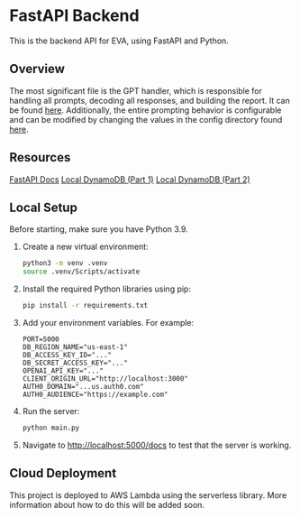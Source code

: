 # FastAPI Backend

This is the backend API for EVA, using FastAPI and Python.

## Overview

The most significant file is the GPT handler, which is responsible for handling all prompts,
decoding all responses, and building the report. It can be found [here](/app/utils/gpt_hander.py).
Additionally, the entire prompting behavior is configurable and can be modified by changing the 
values in the config directory found [here](/app/config).

## Resources

[FastAPI Docs](https://fastapi.tiangolo.com/)
[Local DynamoDB (Part 1)](https://medium.com/nerd-for-tech/introduction-to-fastapi-and-local-dynamodb-595c990ed0f8)
[Local DynamoDB (Part 2)](https://medium.com/nerd-for-tech/python-fastapi-with-aws-dynamodb-931073a87a52)

## Local Setup

Before starting, make sure you have Python 3.9.

1. Create a new virtual environment:

    ```bash
    python3 -m venv .venv
    source .venv/Scripts/activate
    ```

2. Install the required Python libraries using pip:

    ```bash
    pip install -r requirements.txt
    ```

3. Add your environment variables. For example:

    ```text
    PORT=5000
    DB_REGION_NAME="us-east-1"
    DB_ACCESS_KEY_ID="..."
    DB_SECRET_ACCESS_KEY="..."
    OPENAI_API_KEY="..."
    CLIENT_ORIGIN_URL="http://localhost:3000"
    AUTH0_DOMAIN="...us.auth0.com"
    AUTH0_AUDIENCE="https://example.com"
    ```

4. Run the server:

    ```bash
    python main.py
    ```

5. Navigate to [http://localhost:5000/docs](http://localhost:5000/docs) to test that the server is working.

## Cloud Deployment

This project is deployed to AWS Lambda using the serverless library.
More information about how to do this will be added soon.
